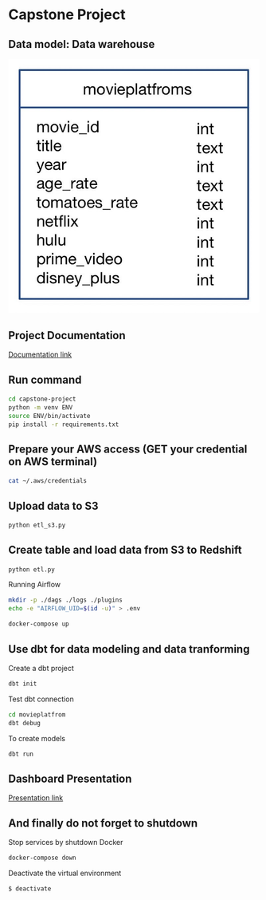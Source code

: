 # Capstone Project

## Data model: Data warehouse
![Data Model](pic/Data_Model.jpg)

## Project Documentation
[Documentation link](https://github.com/Natcha13/swu-ds525/blob/1f487c73dc72a20cbde6f6ed1f93310e1a539aa7/capstone-project/Instruction_Capstone_Project.pdf)

## Run command
```sh
cd capstone-project
python -m venv ENV
source ENV/bin/activate
pip install -r requirements.txt
```

## Prepare your AWS access (GET your credential on AWS terminal)
```sh
cat ~/.aws/credentials
```

## Upload data to S3
```sh
python etl_s3.py
```

## Create table and load data from S3 to Redshift
```sh
python etl.py
```

Running Airflow

```sh
mkdir -p ./dags ./logs ./plugins
echo -e "AIRFLOW_UID=$(id -u)" > .env
```

```sh
docker-compose up
```

## Use dbt for data modeling and data tranforming
Create a dbt project

```sh
dbt init
```

Test dbt connection

```sh
cd movieplatfrom
dbt debug
```

To create models

```sh
dbt run
```


## Dashboard Presentation
[Presentation link](https://github.com/Natcha13/swu-ds525/blob/e99baa9e31bd83a93f8fa96dbd752f2c0fca734d/capstone-project/Dashboard-MoviesOnStreamingPlatforms.pdf)


## And finally do not forget to shutdown

Stop services by shutdown Docker

```sh
docker-compose down
```

Deactivate the virtual environment 

```sh
$ deactivate
```
